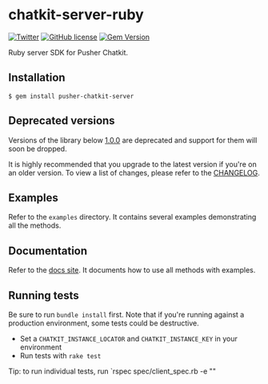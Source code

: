# chatkit-server-ruby

[![Twitter](https://img.shields.io/badge/twitter-@Pusher-blue.svg?style=flat)](http://twitter.com/Pusher)
[![GitHub license](https://img.shields.io/badge/license-MIT-lightgrey.svg)](https://github.com/pusher/chatkit-server-ruby/blob/master/LICENSE.md)
[![Gem Version](https://badge.fury.io/rb/pusher-chatkit-server.svg)](https://badge.fury.io/rb/pusher-chatkit-server)

Ruby server SDK for Pusher Chatkit.

## Installation

```
$ gem install pusher-chatkit-server
```

## Deprecated versions

Versions of the library below [1.0.0](https://github.com/pusher/chatkit-server-ruby/releases/tag/v1.0.0) are deprecated and support for them will soon be dropped.

It is highly recommended that you upgrade to the latest version if you're on an older version. To view a list of changes,
please refer to the [CHANGELOG](CHANGELOG.md).

## Examples

Refer to the `examples` directory. It contains several examples demonstrating all the methods.

## Documentation

Refer to the [docs site](https://docs.pusher.com/chatkit/reference/server-ruby). It documents how to use all methods with examples.


## Running tests
Be sure to run `bundle install` first. Note that if you're running against a production environment, some tests could be destructive.
- Set a `CHATKIT_INSTANCE_LOCATOR` and `CHATKIT_INSTANCE_KEY` in your environment
- Run tests with `rake test`

Tip: to run individual tests, run `rspec spec/client_spec.rb -e "<name of your test>"
